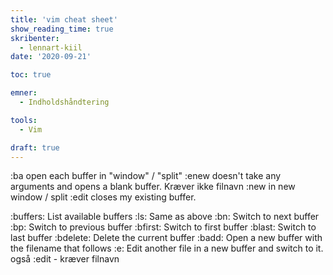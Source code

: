 ```yaml
---
title: 'vim cheat sheet'
show_reading_time: true
skribenter:
  - lennart-kiil
date: '2020-09-21'

toc: true

emner:
  - Indholdshåndtering

tools:
  - Vim

draft: true
---
```

:ba open each buffer in "window" / "split"
 :enew doesn't take any arguments and opens a blank buffer. Kræver ikke filnavn
:new in new window / split
 :edit closes my existing buffer.

:buffers: List available buffers
:ls: Same as above
:bn: Switch to next buffer
:bp: Switch to previous buffer
:bfirst: Switch to first buffer
:blast: Switch to last buffer
:bdelete: Delete the current buffer
:badd: Open a new buffer with the filename that follows
:e: Edit another file in a new buffer and switch to it. også :edit  - kræver filnavn
